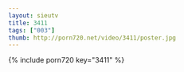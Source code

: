 ```yaml
--- 
layout: sieutv
title: 3411
tags: ["003"]
thumb: http://porn720.net/video/3411/poster.jpg
---
```

{% include porn720 key="3411" %} 
